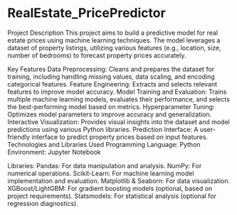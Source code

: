 # RealEstate_PricePredictor
Project Description
This project aims to build a predictive model for real estate prices using machine learning techniques. The model leverages a dataset of property listings, utilizing various features (e.g., location, size, number of bedrooms) to forecast property prices accurately.

Key Features
Data Preprocessing: Cleans and prepares the dataset for training, including handling missing values, data scaling, and encoding categorical features.
Feature Engineering: Extracts and selects relevant features to improve model accuracy.
Model Training and Evaluation: Trains multiple machine learning models, evaluates their performance, and selects the best-performing model based on metrics.
Hyperparameter Tuning: Optimizes model parameters to improve accuracy and generalization.
Interactive Visualization: Provides visual insights into the dataset and model predictions using various Python libraries.
Prediction Interface: A user-friendly interface to predict property prices based on input features.
Technologies and Libraries Used
Programming Language: Python
Environment: Jupyter Notebook

Libraries:
Pandas: For data manipulation and analysis.
NumPy: For numerical operations.
Scikit-Learn: For machine learning model implementation and evaluation.
Matplotlib & Seaborn: For data visualization.
XGBoost/LightGBM: For gradient boosting models (optional, based on project requirements).
Statsmodels: For statistical analysis (optional for regression diagnostics).
